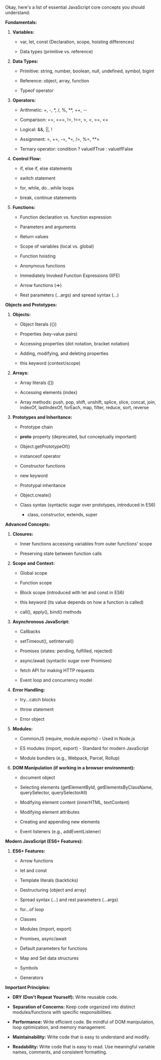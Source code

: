 
Okay, here's a list of essential JavaScript core concepts you should understand:

**Fundamentals:**

1. **Variables:**
    
    - var, let, const (Declaration, scope, hoisting differences)
        
    - Data types (primitive vs. reference)
        
2. **Data Types:**
    
    - Primitive: string, number, boolean, null, undefined, symbol, bigint
        
    - Reference: object, array, function
        
    - Typeof operator
        
3. **Operators:**
    
    - Arithmetic: +, -, *, /, %, **, ++, --
        
    - Comparison: ==, ===, !=, !==, >, <, >=, <=
        
    - Logical: &&, ||, !
        
    - Assignment: =, +=, -=, *=, /=, %=, **=
        
    - Ternary operator: condition ? valueIfTrue : valueIfFalse
        
4. **Control Flow:**
    
    - if, else if, else statements
        
    - switch statement
        
    - for, while, do...while loops
        
    - break, continue statements
        
5. **Functions:**
    
    - Function declaration vs. function expression
        
    - Parameters and arguments
        
    - Return values
        
    - Scope of variables (local vs. global)
        
    - Function hoisting
        
    - Anonymous functions
        
    - Immediately Invoked Function Expressions (IIFE)
        
    - Arrow functions (=>)
        
    - Rest parameters (...args) and spread syntax (...)
        

**Objects and Prototypes:**

1. **Objects:**
    
    - Object literals ({})
        
    - Properties (key-value pairs)
        
    - Accessing properties (dot notation, bracket notation)
        
    - Adding, modifying, and deleting properties
        
    - this keyword (context/scope)
        
2. **Arrays:**
    
    - Array literals ([])
        
    - Accessing elements (index)
        
    - Array methods: push, pop, shift, unshift, splice, slice, concat, join, indexOf, lastIndexOf, forEach, map, filter, reduce, sort, reverse
        
3. **Prototypes and Inheritance:**
    
    - Prototype chain
        
    - __proto__ property (deprecated, but conceptually important)
        
    - Object.getPrototypeOf()
        
    - instanceof operator
        
    - Constructor functions
        
    - new keyword
        
    - Prototypal inheritance
        
    - Object.create()
        
    - Class syntax (syntactic sugar over prototypes, introduced in ES6)
        
        - class, constructor, extends, super
            

**Advanced Concepts:**

1. **Closures:**
    
    - Inner functions accessing variables from outer functions' scope
        
    - Preserving state between function calls
        
2. **Scope and Context:**
    
    - Global scope
        
    - Function scope
        
    - Block scope (introduced with let and const in ES6)
        
    - this keyword (its value depends on how a function is called)
        
    - call(), apply(), bind() methods
        
3. **Asynchronous JavaScript:**
    
    - Callbacks
        
    - setTimeout(), setInterval()
        
    - Promises (states: pending, fulfilled, rejected)
        
    - async/await (syntactic sugar over Promises)
        
    - fetch API for making HTTP requests
        
    - Event loop and concurrency model
        
4. **Error Handling:**
    
    - try...catch blocks
        
    - throw statement
        
    - Error object
        
5. **Modules:**
    
    - CommonJS (require, module.exports) - Used in Node.js
        
    - ES modules (import, export) - Standard for modern JavaScript
        
    - Module bundlers (e.g., Webpack, Parcel, Rollup)
        
6. **DOM Manipulation (if working in a browser environment):**
    
    - document object
        
    - Selecting elements (getElementById, getElementsByClassName, querySelector, querySelectorAll)
        
    - Modifying element content (innerHTML, textContent)
        
    - Modifying element attributes
        
    - Creating and appending new elements
        
    - Event listeners (e.g., addEventListener)
        

**Modern JavaScript (ES6+ Features):**

1. **ES6+ Features:**
    
    - Arrow functions
        
    - let and const
        
    - Template literals (backticks)
        
    - Destructuring (object and array)
        
    - Spread syntax (...) and rest parameters (...args)
        
    - for...of loop
        
    - Classes
        
    - Modules (import, export)
        
    - Promises, async/await
        
    - Default parameters for functions
        
    - Map and Set data structures
        
    - Symbols
        
    - Generators
        

**Important Principles:**

- **DRY (Don't Repeat Yourself):** Write reusable code.
    
- **Separation of Concerns:** Keep code organized into distinct modules/functions with specific responsibilities.
    
- **Performance:** Write efficient code. Be mindful of DOM manipulation, loop optimization, and memory management.
    
- **Maintainability:** Write code that is easy to understand and modify.
    
- **Readability:** Write code that is easy to read. Use meaningful variable names, comments, and consistent formatting.

